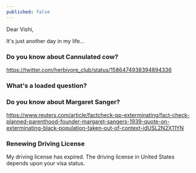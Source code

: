 ```yaml
---
published: false
---
```

Dear Vishi,

It's just another day in my life...

### Do you know about Cannulated cow?

https://twitter.com/herbivore_club/status/1586474938394894336


### What's a loaded question?

### Do you know about Margaret Sanger? 

https://www.reuters.com/article/factcheck-pp-exterminating/fact-check-planned-parenthood-founder-margaret-sangers-1939-quote-on-exterminating-black-population-taken-out-of-context-idUSL2N2X11YN
### Renewing Driving License

My driving license has expired. The driving license in United States depends upon your visa status. 